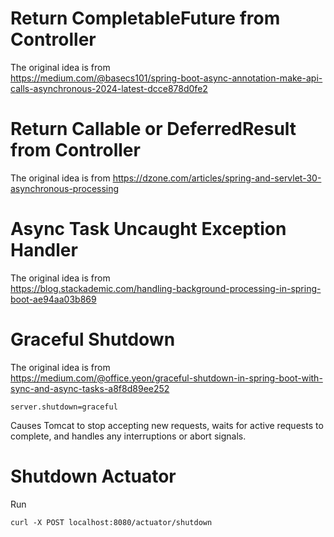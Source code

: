 # Return CompletableFuture from Controller

The original idea is from  
https://medium.com/@basecs101/spring-boot-async-annotation-make-api-calls-asynchronous-2024-latest-dcce878d0fe2

# Return Callable or DeferredResult from Controller

The original idea is from
https://dzone.com/articles/spring-and-servlet-30-asynchronous-processing

# Async Task Uncaught Exception Handler

The original idea is from  
https://blog.stackademic.com/handling-background-processing-in-spring-boot-ae94aa03b869

# Graceful Shutdown

The original idea is from  
https://medium.com/@office.yeon/graceful-shutdown-in-spring-boot-with-sync-and-async-tasks-a8f8d89ee252
```
server.shutdown=graceful
```
Causes Tomcat to stop accepting new requests, waits for active requests to complete, and handles any interruptions or abort signals.

# Shutdown Actuator

Run

```
curl -X POST localhost:8080/actuator/shutdown
```
